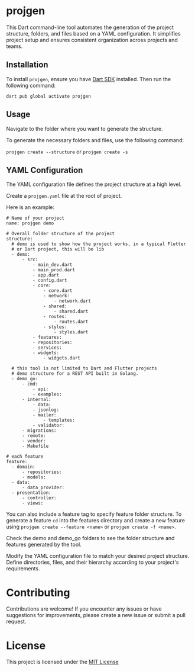 # projgen

This Dart command-line tool automates the generation of the project structure, folders, and files based on a YAML configuration. It simplifies project setup and ensures consistent organization across projects and teams.

## Installation

To install `projgen`, ensure you have [Dart SDK](https://dart.dev/get-dart) installed. Then run the following command:

`dart pub global activate projgen`

## Usage

Navigate to the folder where you want to generate the structure.

To generate the necessary folders and files, use the following command:

`projgen create --structure` or `projgen create -s`

## YAML Configuration

The YAML configuration file defines the project structure at a high level.

Create a `projgen.yaml` file at the root of project.

Here is an example:

```
# Name of your project
name: projgen demo

# Overall folder structure of the project
structure:
  # demo is used to show how the project works, in a typical Flutter
  # or Dart project, this will be lib
  - demo:
      - src:
          - main_dev.dart
          - main_prod.dart
          - app.dart
          - config.dart
          - core:
              - core.dart
              - network:
                  - network.dart
              - shared:
                  - shared.dart
              - routes:
                  - routes.dart
              - styles:
                  - styles.dart
          - features:
          - repositories:
          - services:
          - widgets:
              - widgets.dart

  # this tool is not limited to Dart and Flutter projects
  # demo structure for a REST API built in Golang.
  - demo_go:
      - cmd:
          - api:
          - examples:
      - internal:
          - data:
          - jsonlog:
          - mailer:
              - templates:
          - validator:
      - migrations:
      - remote:
      - vendor:
      - Makefile

# each feature
feature:
  - domain:
      - repositories:
      - models:
  - data:
      - data_provider:
  - presentation:
      - controller:
      - views:

```

You can also include a feature tag to specify feature folder structure. To generate a feature `cd` into the features directory and create a new feature using `projgen create --feature <name>` or `projgen create -f <name>`.

Check the demo and demo_go folders to see the folder structure and features generated by the tool.

Modify the YAML configuration file to match your desired project structure. Define directories, files, and their hierarchy according to your project's requirements.

# Contributing

Contributions are welcome! If you encounter any issues or have suggestions for improvements, please create a new issue or submit a pull request.

# License

This project is licensed under the [MIT License](https://opensource.org/license/mit/)
